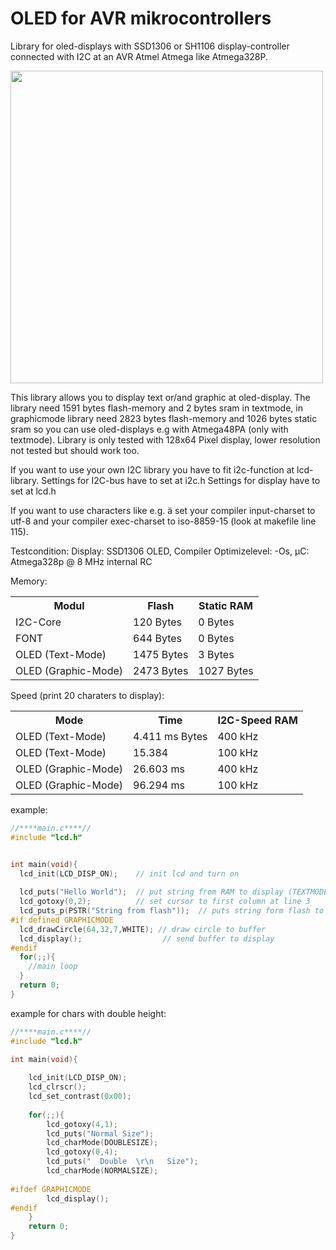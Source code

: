 # OLED for AVR mikrocontrollers
Library for oled-displays with SSD1306 or SH1106 display-controller connected with I2C at an AVR Atmel Atmega like Atmega328P.

<img src="https://github.com/Sylaina/oled-display/blob/master/oled.jpg?raw=true" width="500">

This library allows you to display text or/and graphic at oled-display.
The library need 1591 bytes flash-memory and 2 bytes sram in textmode, in graphicmode library need 2823 bytes flash-memory and 1026 bytes static sram so you can use oled-displays e.g with Atmega48PA (only with textmode).
Library is only tested with 128x64 Pixel display, lower resolution not tested but should work too.

If you want to use your own I2C library you have to fit i2c-function at lcd-library.
Settings for I2C-bus have to set at i2c.h
Settings for display have to set at lcd.h

If you want to use characters like e.g. ä set your compiler input-charset to utf-8 and your compiler exec-charset to iso-8859-15 (look at makefile line 115).

Testcondition: Display: SSD1306 OLED, Compiler Optimizelevel: -Os, µC: Atmega328p @ 8 MHz internal RC

Memory:
<table>
  <tr>
    <th>Modul</th>
    <th>Flash</th>
    <th>Static RAM</th>
  </tr>
  <tr>
    <td>I2C-Core</td>
    <td>120 Bytes</td>
    <td>0 Bytes</td>
  </tr>
  <tr>
    <td>FONT</td>
    <td>644 Bytes</td>
    <td>0 Bytes</td>
  </tr>
  <tr>
    <td>OLED (Text-Mode)</td>
    <td>1475 Bytes</td>
    <td>3 Bytes</td>
  </tr>
  <tr>
    <td>OLED (Graphic-Mode)</td>
    <td>2473 Bytes</td>
    <td>1027 Bytes</td>
  </tr>
 </table>
  
  

Speed (print 20 charaters to display):

<table>
  <tr>
    <th>Mode</th>
    <th>Time</th>
    <th>I2C-Speed RAM</th>
  </tr>
  <tr>
    <td>OLED (Text-Mode)</td>
    <td>4.411 ms Bytes</td>
    <td>400 kHz</td>
  </tr>
  <tr>
    <td>OLED (Text-Mode)</td>
    <td>15.384</td>
    <td>100 kHz</td>
  </tr>
  <tr>
    <td>OLED (Graphic-Mode)</td>
    <td>26.603 ms</td>
    <td>400 kHz</td>
  </tr>
  <tr>
    <td>OLED (Graphic-Mode)</td>
    <td>96.294 ms</td>
    <td>100 kHz</td>
  </tr>
 </table>


example:

```c
//****main.c****//
#include "lcd.h"


int main(void){
  lcd_init(LCD_DISP_ON);    // init lcd and turn on
  
  lcd_puts("Hello World");  // put string from RAM to display (TEXTMODE) or buffer (GRAPHICMODE)
  lcd_gotoxy(0,2);          // set cursor to first column at line 3
  lcd_puts_p(PSTR("String from flash"));  // puts string form flash to display (TEXTMODE) or buffer (GRAPHICMODE)
#if defined GRAPHICMODE
  lcd_drawCircle(64,32,7,WHITE); // draw circle to buffer
  lcd_display();                  // send buffer to display
#endif
  for(;;){
    //main loop
  }
  return 0;
}
```
example for chars with double height:
```c
//****main.c****//
#include "lcd.h"

int main(void){
    
    lcd_init(LCD_DISP_ON);
    lcd_clrscr();
    lcd_set_contrast(0x00);
    
    for(;;){
        lcd_gotoxy(4,1);
        lcd_puts("Normal Size");
        lcd_charMode(DOUBLESIZE);
        lcd_gotoxy(0,4);
        lcd_puts("  Double  \r\n   Size");
        lcd_charMode(NORMALSIZE);
        
#ifdef GRAPHICMODE
        lcd_display();
#endif
    }
    return 0;
}
